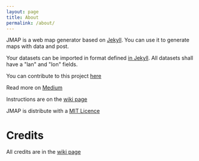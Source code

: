 ```yaml
---
layout: page
title: About
permalink: /about/
---
```


JMAP is a web map generator based on [Jekyll](https://github.com/jekyll/jekyll). You can use it to generate maps with data and post.

Your datasets can be imported in format defined [in Jekyll](https://jekyllrb.com/docs/datafiles/). All datasets shall have a "lan" and "lon" fields.

You can contribute to this project [here](https://github.com/iltempe/jmap)

Read more on [Medium](https://medium.com/@iltempe/jmap-a-map-generator-opensource-ca28db714860)

Instructions are on the [wiki page](https://github.com/iltempe/jmap/wiki/Credits)

JMAP is distribute with a [MIT Licence](https://github.com/iltempe/jmap/blob/master/LICENSE.txt)

# Credits

All credits are in the [wiki page](https://github.com/iltempe/jmap/wiki/Credits)
